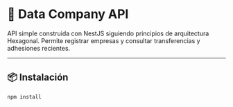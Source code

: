 # 💼 Data Company API

API simple construida con NestJS siguiendo principios de arquitectura Hexagonal. Permite registrar empresas y consultar transferencias y adhesiones recientes.

---

## 📦 Instalación

```bash
npm install
```
